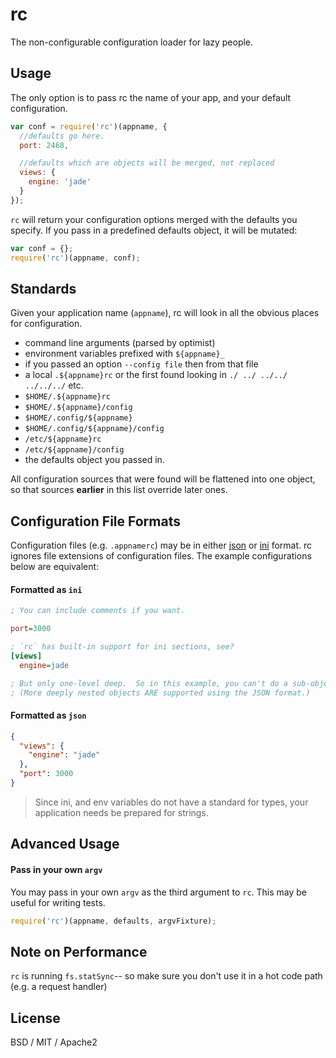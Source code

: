 # rc

The non-configurable configuration loader for lazy people.

## Usage

The only option is to pass rc the name of your app, and your default configuration.

```javascript
var conf = require('rc')(appname, {
  //defaults go here.
  port: 2468,

  //defaults which are objects will be merged, not replaced
  views: {
    engine: 'jade'
  }
});
```

`rc` will return your configuration options merged with the defaults you specify.
If you pass in a predefined defaults object, it will be mutated:

```javascript
var conf = {};
require('rc')(appname, conf);
```


## Standards

Given your application name (`appname`), rc will look in all the obvious places for configuration.

  * command line arguments (parsed by optimist)
  * environment variables prefixed with `${appname}_`
  * if you passed an option `--config file` then from that file
  * a local `.${appname}rc` or the first found looking in `./ ../ ../../ ../../../` etc.
  * `$HOME/.${appname}rc`
  * `$HOME/.${appname}/config`
  * `$HOME/.config/${appname}`
  * `$HOME/.config/${appname}/config`
  * `/etc/${appname}rc`
  * `/etc/${appname}/config`
  * the defaults object you passed in.

All configuration sources that were found will be flattened into one object,
so that sources **earlier** in this list override later ones.


## Configuration File Formats

Configuration files (e.g. `.appnamerc`) may be in either [json](http://json.org/example) or [ini](http://en.wikipedia.org/wiki/INI_file) format.  rc ignores file extensions of configuration files.  The example configurations below are equivalent:


#### Formatted as `ini`

```ini
; You can include comments if you want.

port=3000

; `rc` has built-in support for ini sections, see?
[views]
  engine=jade

; But only one-level deep.  So in this example, you can't do a sub-object inside of 'views'.
; (More deeply nested objects ARE supported using the JSON format.)
```

#### Formatted as `json`

```json
{
  "views": {
    "engine": "jade"
  },
  "port": 3000
}
```


> Since ini, and env variables do not have a standard for types, your application needs be prepared for strings.



## Advanced Usage

#### Pass in your own `argv`

You may pass in your own `argv` as the third argument to `rc`.  This may be useful for writing tests.

```javascript
require('rc')(appname, defaults, argvFixture);
```


## Note on Performance

`rc` is running `fs.statSync`-- so make sure you don't use it in a hot code path (e.g. a request handler) 


## License

BSD / MIT / Apache2
